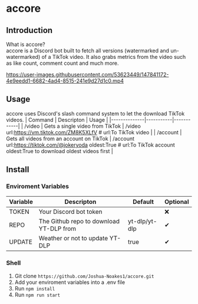 # accore

## Introduction

What is accore?   
accore is a Discord bot built to fetch all versions (watermarked and un-watermarked) of a TikTok video. It also grabs metrics from the video such as like count, comment count and much more.

https://user-images.githubusercontent.com/53623449/147841172-4e9eedd1-6682-4ad4-8515-241e9d27d1c0.mp4

## Usage

accore uses Discord's slash command system to let the download TikTok videos.
| Command | Descripton | Usage |
|--------------|-----------|------------|
| /video | Gets a single video from TikTok | /video url:https://vm.tiktok.com/ZM8K5XLfV # url:To TikTok video |
| /account | Gets all videos from an account on TikTok | /account url:https://tiktok.com/@jokeryoda oldest:True # url:To TikTok account oldest:True to download oldest videos first |

## Install
### Enviroment Variables
| Variable | Descripton | Default | Optional |
|--------------|-----------|------------|------------|
| TOKEN | Your Discord bot token | <TOKEN> | ❌ |
| REPO | The Github repo to download YT-DLP from | yt-dlp/yt-dlp | ✔ |
| UPDATE | Weather or not to update YT-DLP | true | ✔ |

### Shell
1. Git clone ```https://github.com/Joshua-Noakes1/accore.git```
2. Add your enviroment variables into a .env file
3. Run ```npm install```
4. Run ```npm run start```
